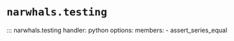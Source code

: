 # `narwhals.testing`

::: narwhals.testing
    handler: python
    options:
      members:
        - assert_series_equal
